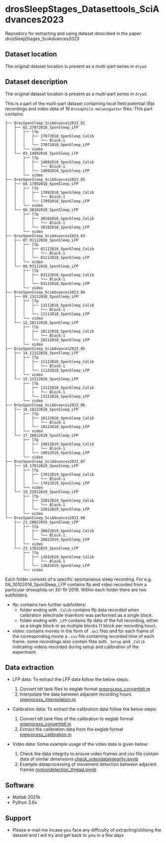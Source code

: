 # drosSleepStages_Datasettools_SciAdvances2023
Repository for extracting and using dataset described in the paper drosSleepStages_SciAdvances2023

## Dataset location
The original dataset location is present as a multi-part series in `dryad`

## Dataset description
The original dataset location is present as a multi-part series in `dryad`.

This is a part of the multi-part dataset containing local field potential (lfp) recordings and video data of 16 `Drosophila melanogaster` flies. This part contains:

```
├── DrosSponSleep_SciAdvances2023_01
│   ├── 02_27072018_SponSleep_LFP
│   │   ├── lfp
│   │   │   ├── 27072018_SponSleep_Calib
│   │   │   │   └── Block-1
│   │   │   └── 27072018_SponSleep_LFP
│   │   └── video
│   └── 03_14092018_SponSleep_LFP
│       ├── lfp
│       │   ├── 14092018_SponSleep_Calib
│       │   │   └── Block-1
│       │   └── 14092018_SponSleep_LFP
│       └── video
├── DrosSponSleep_SciAdvances2023_02
│   ├── 04_17092018_SponSleep_LFP
│   │   ├── lfp
│   │   │   ├── 17092018_SponSleep_Calib
│   │   │   │   └── Block-1
│   │   │   └── 17092018_SponSleep_LFP
│   │   └── video
│   └── 06_30102018_SponSleep_LFP
│       ├── lfp
│       │   ├── 30102018_SponSleep_Calib
│       │   │   └── Block-1
│       │   └── 30102018_SponSleep_LFP
│       └── video
├── DrosSponSleep_SciAdvances2023_03
│   ├── 07_01112018_SponSleep_LFP
│   │   ├── lfp
│   │   │   ├── 01112018_SponSleep_Calib
│   │   │   │   └── Block-1
│   │   │   └── 01112018_SponSleep_LFP
│   │   └── video
│   └── 08_03112018_SponSleep_LFP
│       ├── lfp
│       │   ├── 03112018_SponSleep_Calib
│       │   │   └── Block-1
│       │   └── 03112018_SponSleep_LFP
│       └── video
├── DrosSponSleep_SciAdvances2023_04
│   ├── 09_13112018_SponSleep_LFP
│   │   ├── lfp
│   │   │   ├── 13112018_SponSleep_Calib
│   │   │   │   └── Block-1
│   │   │   └── 13112018_SponSleep_LFP
│   │   └── video
│   └── 12_28112018_SponSleep_LFP
│       ├── lfp
│       │   ├── 28112018_SponSleep_Calib
│       │   │   └── Block-1
│       │   └── 28112018_SponSleep_LFP
│       └── video
├── DrosSponSleep_SciAdvances2023_05
│   ├── 14_11122018_SponSleep_LFP
│   │   ├── lfp
│   │   │   ├── 11122018_SponSleep_Calib
│   │   │   │   └── Block-1
│   │   │   └── 11122018_SponSleep_LFP
│   │   └── video
│   └── 15_13122018_SponSleep_LFP
│       ├── lfp
│       │   ├── 13122018_SponSleep_Calib
│       │   │   └── Block-1
│       │   └── 13122018_SponSleep_LFP
│       └── video
├── DrosSponSleep_SciAdvances2023_06
│   ├── 16_18122018_SponSleep_LFP
│   │   ├── lfp
│   │   │   ├── 18122018_SponSleep_Calib
│   │   │   │   └── Block-1
│   │   │   └── 18122018_SponSleep_LFP
│   │   └── video
│   └── 17_10012019_SponSleep_LFP
│       ├── lfp
│       │   ├── 10012019_SponSleep_Calib
│       │   │   └── Block-1
│       │   └── 10012019_SponSleep_LFP
│       └── video
├── DrosSponSleep_SciAdvances2023_07
│   ├── 18_17012019_SponSleep_LFP
│   │   ├── lfp
│   │   │   ├── 17012019_SponSleep_Calib
│   │   │   │   └── Block-1
│   │   │   └── 17012019_SponSleep_LFP
│   │   └── video
│   └── 19_22012019_SponSleep_LFP
│       ├── lfp
│       │   ├── 22012019_SponSleep_Calib
│       │   │   └── Block-1
│       │   └── 22012019_SponSleep_LFP
│       └── video
└── DrosSponSleep_SciAdvances2023_08
    ├── 21_20022019_SponSleep_LFP
    │   ├── lfp
    │   │   ├── 20022019_SponSleep_Calib
    │   │   │   └── Block-1
    │   │   └── 20022019_SponSleep_LFP
    │   └── video
    └── 23_13032019_SponSleep_LFP
        ├── lfp
        │   ├── 13032019_SponSleep_Calib
        │   │   └── Block-1
        │   └── 13032019_SponSleep_LFP
        └── video

```
Each folder consists of a specific spontaneous sleep recording. For e.g. 06_30102018_SponSleep_LFP contains
lfp and video recorded from a particular drosophila on 30-10-2018. Within each folder there are two subfolders.
* lfp: contains two further subfolders:
  * folder ending with `_Calib` contains lfp data recorded when calibration (electrode insertion) was performed as a single block.
  * folder ending with `_LFP` contains lfp data of the full recording, either as a single block or as multiple blocks (1 block per
     recording hour).
* video: contains movies in the form of `.avi` files and for each frame of the corresponding movie a `.csv` file containing recorded time of each frame. some recordings also contain files with `_Setup` and `_Calib` indicating videos recorded during setup and calibration of the experiment.

## Data extraction

* LFP data:
   To extract the LFP data follow the below steps:
   1. Convert tdt tank files to eeglab format [preprocess_converttdt.m](https://github.com/SridharJagannathan/drosSleepStages_Datasettools_SciAdvances2023/blob/main/Scripts/dataextraction/preprocess_converttdt.m)
   2. Interpolate the data between adjacent recording hours [preprocess_interpolation.m](https://github.com/SridharJagannathan/drosSleepStages_Datasettools_SciAdvances2023/blob/main/Scripts/dataextraction/preprocess_interpolation.m)

* Calibration data:
   To extract the calibration data follow the below steps:
   1. Convert tdt tank files of the calibration to eeglab format [preprocess_converttdt.m](https://github.com/SridharJagannathan/drosSleepStages_Datasettools_SciAdvances2023/blob/main/Scripts/dataextraction/preprocess_converttdt.m)
   2. Extract the calibration data from the eeglab format [preprocess_calibration.m](https://github.com/SridharJagannathan/drosSleepStages_Datasettools_SciAdvances2023/blob/main/Scripts/dataextraction/preprocess_calibration.m)

* Video data:
   Some example usage of the video data is given below:
   1. Check the data integrity to ensure video frames and csv file contain data of similar dimensions [check_videodataintegrity.ipynb](https://github.com/SridharJagannathan/drosSleepStages_Datasettools_SciAdvances2023/blob/main/Scripts/datachecks/check_videodataintegrity.ipynb)
   2. Example dataprocessing of movement detection between adjacent frames [motiondetection_thread.ipynb](https://github.com/SridharJagannathan/drosSleepStages_Datasettools_SciAdvances2023/blob/main/Scripts/dataextraction/motiondetection_thread.ipynb)

## Software
* Matlab 2021b
* Python 3.6x

## Support
* Please e-mail me incase you face any difficulty of extracting/utilising the dataset and I will try and get back to you in a few days
